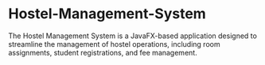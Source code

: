 # Hostel-Management-System
The Hostel Management System is a JavaFX-based application designed to streamline the management of hostel operations, including room assignments, student registrations, and fee management. 

